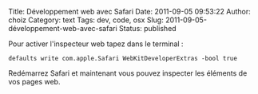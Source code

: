 Title: Développement web avec Safari
Date: 2011-09-05 09:53:22
Author: choiz
Category: text
Tags: dev, code, osx
Slug: 2011-09-05-développement-web-avec-safari
Status: published

Pour activer l'inspecteur web tapez dans le terminal :

    defaults write com.apple.Safari WebKitDeveloperExtras -bool true

Redémarrez Safari et maintenant vous pouvez inspecter les éléments de
vos pages web.
